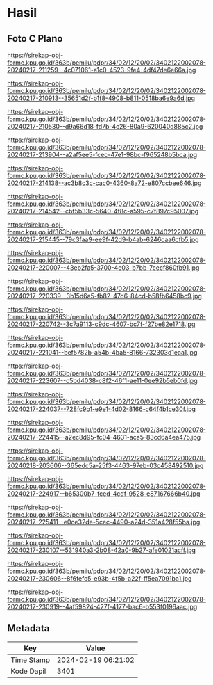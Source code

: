 # Hasil

## Foto C Plano

https://sirekap-obj-formc.kpu.go.id/363b/pemilu/pdpr/34/02/12/20/02/3402122002078-20240217-211259--4c071061-a1c0-4523-9fe4-4df47de6e66a.jpg

https://sirekap-obj-formc.kpu.go.id/363b/pemilu/pdpr/34/02/12/20/02/3402122002078-20240217-210913--35651d2f-b1f8-4908-b811-0518ba6e9a6d.jpg

https://sirekap-obj-formc.kpu.go.id/363b/pemilu/pdpr/34/02/12/20/02/3402122002078-20240217-210530--d9a66d18-fd7b-4c26-80a9-620040d885c2.jpg

https://sirekap-obj-formc.kpu.go.id/363b/pemilu/pdpr/34/02/12/20/02/3402122002078-20240217-213904--a2af5ee5-fcec-47e1-98bc-f965248b5bca.jpg

https://sirekap-obj-formc.kpu.go.id/363b/pemilu/pdpr/34/02/12/20/02/3402122002078-20240217-214138--ac3b8c3c-cac0-4360-8a72-e807ccbee646.jpg

https://sirekap-obj-formc.kpu.go.id/363b/pemilu/pdpr/34/02/12/20/02/3402122002078-20240217-214542--cbf5b33c-5640-4f8c-a595-c7f897c95007.jpg

https://sirekap-obj-formc.kpu.go.id/363b/pemilu/pdpr/34/02/12/20/02/3402122002078-20240217-215445--79c3faa9-ee9f-42d9-b4ab-6246caa6cfb5.jpg

https://sirekap-obj-formc.kpu.go.id/363b/pemilu/pdpr/34/02/12/20/02/3402122002078-20240217-220007--43eb2fa5-3700-4e03-b7bb-7cecf860fb91.jpg

https://sirekap-obj-formc.kpu.go.id/363b/pemilu/pdpr/34/02/12/20/02/3402122002078-20240217-220339--3b15d6a5-fb82-47d6-84cd-b58fb6458bc9.jpg

https://sirekap-obj-formc.kpu.go.id/363b/pemilu/pdpr/34/02/12/20/02/3402122002078-20240217-220742--3c7a9113-c9dc-4607-bc7f-f27be82e1718.jpg

https://sirekap-obj-formc.kpu.go.id/363b/pemilu/pdpr/34/02/12/20/02/3402122002078-20240217-221041--bef5782b-a54b-4ba5-8166-732303d1eaa1.jpg

https://sirekap-obj-formc.kpu.go.id/363b/pemilu/pdpr/34/02/12/20/02/3402122002078-20240217-223607--c5bd4038-c8f2-46f1-ae11-0ee92b5eb0fd.jpg

https://sirekap-obj-formc.kpu.go.id/363b/pemilu/pdpr/34/02/12/20/02/3402122002078-20240217-224037--728fc9b1-e9e1-4d02-8166-c64f4b1ce30f.jpg

https://sirekap-obj-formc.kpu.go.id/363b/pemilu/pdpr/34/02/12/20/02/3402122002078-20240217-224415--a2ec8d95-fc04-4631-aca5-83cd6a4ea475.jpg

https://sirekap-obj-formc.kpu.go.id/363b/pemilu/pdpr/34/02/12/20/02/3402122002078-20240218-203606--365edc5a-25f3-4463-97eb-03c458492510.jpg

https://sirekap-obj-formc.kpu.go.id/363b/pemilu/pdpr/34/02/12/20/02/3402122002078-20240217-224917--b65300b7-fced-4cdf-9528-e87167666b40.jpg

https://sirekap-obj-formc.kpu.go.id/363b/pemilu/pdpr/34/02/12/20/02/3402122002078-20240217-225411--e0ce32de-5cec-4490-a24d-351a428f55ba.jpg

https://sirekap-obj-formc.kpu.go.id/363b/pemilu/pdpr/34/02/12/20/02/3402122002078-20240217-230107--531940a3-2b08-42a0-9b27-afe01021acff.jpg

https://sirekap-obj-formc.kpu.go.id/363b/pemilu/pdpr/34/02/12/20/02/3402122002078-20240217-230606--8f6fefc5-e93b-4f5b-a22f-ff5ea7091ba1.jpg

https://sirekap-obj-formc.kpu.go.id/363b/pemilu/pdpr/34/02/12/20/02/3402122002078-20240217-230919--4af59824-427f-4177-bac6-b553f0196aac.jpg


## Metadata

| Key        | Value               |
| ---------- | ------------------- |
| Time Stamp | 2024-02-19 06:21:02 |
| Kode Dapil | 3401                |




